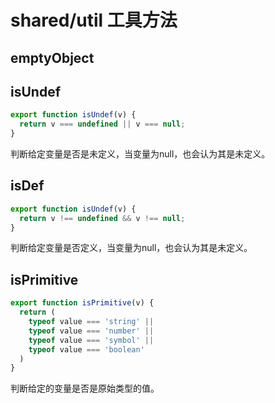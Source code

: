 # shared/util 工具方法


## emptyObject


## isUndef
```javascript
export function isUndef(v) {
  return v === undefined || v === null;
}
```
判断给定变量是否是未定义，当变量为null，也会认为其是未定义。

## isDef 
```javascript
export function isUndef(v) {
  return v !== undefined && v !== null;
}
```
判断给定变量是否定义，当变量为null，也会认为其是未定义。


## isPrimitive
```javascript
export function isPrimitive(v) {
  return (
    typeof value === 'string' ||
    typeof value === 'number' ||
    typeof value === 'symbol' ||
    typeof value === 'boolean'
  )
}
```
判断给定的变量是否是原始类型的值。